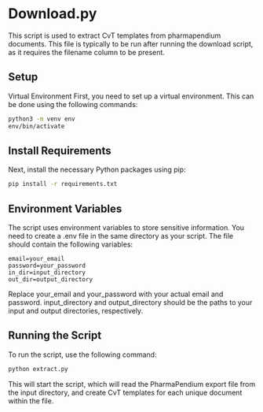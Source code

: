 # Download.py
This script is used to extract CvT templates from pharmapendium documents. This file is typically to be run after running the download script, as it requires the filename column to be present.

## Setup
Virtual Environment
First, you need to set up a virtual environment. This can be done using the following commands:

```bash
python3 -m venv env
env/bin/activate
```

## Install Requirements
Next, install the necessary Python packages using pip:

```bash
pip install -r requirements.txt
```

## Environment Variables
The script uses environment variables to store sensitive information. You need to create a .env file in the same directory as your script. The file should contain the following variables:

```
email=your_email
password=your_password
in_dir=input_directory
out_dir=output_directory
```

Replace your_email and your_password with your actual email and password. input_directory and output_directory should be the paths to your input and output directories, respectively.

## Running the Script
To run the script, use the following command:

```bash
python extract.py
```

This will start the script, which will read the PharmaPendium export file from the input directory, and create CvT templates for each unique document within the file.